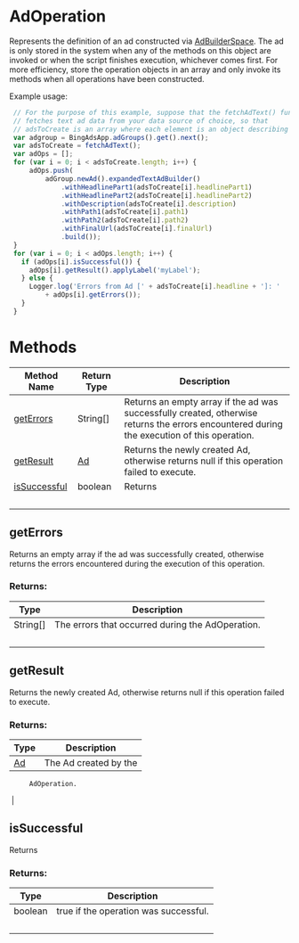 # AdOperation
Represents the definition of an ad constructed via [AdBuilderSpace](./AdBuilderSpace). The ad is only stored in the system when any of the methods on this object are invoked or when the script finishes execution, whichever comes first. For more efficiency, store the operation objects in an array and only invoke its methods when all operations have been constructed. 

Example usage:
```javascript
 // For the purpose of this example, suppose that the fetchAdText() function
 // fetches text ad data from your data source of choice, so that
 // adsToCreate is an array where each element is an object describing an ad.
 var adgroup = BingAdsApp.adGroups().get().next();
 var adsToCreate = fetchAdText();
 var adOps = [];
 for (var i = 0; i < adsToCreate.length; i++) {
     adOps.push(
         adGroup.newAd().expandedTextAdBuilder()
             .withHeadlinePart1(adsToCreate[i].headlinePart1)
             .withHeadlinePart2(adsToCreate[i].headlinePart2)
             .withDescription(adsToCreate[i].description)
             .withPath1(adsToCreate[i].path1)
             .withPath2(adsToCreate[i].path2)
             .withFinalUrl(adsToCreate[i].finalUrl)
             .build());
 }
 for (var i = 0; i < adOps.length; i++) {
   if (adOps[i].isSuccessful()) {
     adOps[i].getResult().applyLabel('myLabel');
   } else {
     Logger.log('Errors from Ad [' + adsToCreate[i].headline + ']: '
         + adOps[i].getErrors());
   }
 }
```

# Methods
|Method Name|Return Type|Description|
|-|-|-
[getErrors](#geterrors)|String[]|Returns an empty array if the ad was successfully created, otherwise returns the errors encountered during the execution of this operation.<br />
[getResult](#getresult)|[Ad](./Ad)|Returns the newly created Ad, otherwise returns null if this operation failed to execute.<br />
[isSuccessful](#issuccessful)|boolean|Returns <br />
&nbsp;|&nbsp;|&nbsp;

## <a name="geterrors"></a>getErrors
Returns an empty array if the ad was successfully created, otherwise returns the errors encountered during the execution of this operation.

### Returns:
|Type|Description|
|-|-
String[]|The errors that occurred during the AdOperation.
&nbsp;|&nbsp;
## <a name="getresult"></a>getResult
Returns the newly created Ad, otherwise returns null if this operation failed to execute.

### Returns:
|Type|Description|
|-|-
[Ad](./Ad)|The Ad created by the
         AdOperation.
&nbsp;|&nbsp;
## <a name="issuccessful"></a>isSuccessful
Returns 

### Returns:
|Type|Description|
|-|-
boolean|true if the operation was successful.
&nbsp;|&nbsp;
